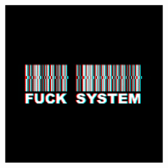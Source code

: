 
<div 
    style="
        display: flex;
        align-items: center;
        justify-content: center;
        width: 100%;
        height: 100%;
">
<img 
    alt="glitch.gif"
    src="/gif/glitch.gif?raw=true"
    data-hpc="true"  
    style="
        display: block;
        margin: 0 auto;
">
</div>